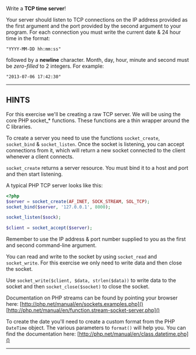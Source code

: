 Write a **TCP time server**!

Your server should listen to TCP connections on the IP address provided as the first argument and the port provided by the second argument to your program. For each connection you must write the current date & 24 hour time in the format:

```
"YYYY-MM-DD hh:mm:ss"
```

followed by a **newline** character. Month, day, hour, minute and second must be *zero-filled* to 2 integers. For example:

```
"2013-07-06 17:42:30"
```

----------------------------------------------------------------------
## HINTS

For this exercise we'll be creating a raw TCP server. We will be using the core PHP socket_* functions. These functions are a thin wrapper around the C libraries.

To create a server you need to use the functions `socket_create`, `socket_bind` & `socket_listen`. Once the socket is 
listening, you can accept connections from it, which will return a new socket connected to the client whenever a client
connects.

`socket_create` returns a server resource. You must bind it to a host and port and then start listening.

A typical PHP TCP server looks like this:

```php
<?php
$server = socket_create(AF_INET, SOCK_STREAM, SOL_TCP);
socket_bind($server, '127.0.0.1', 8000);

socket_listen($sock);

$client = socket_accept($server);
```

Remember to use the IP address & port number supplied to you as the first and second command-line argument.

You can read and write to the socket by using `socket_read` and `socket_write`.  For this exercise we only need to write data and then close the socket.

Use `socket_write($client, $data, strlen($data))` to write data to the socket and then `socket_close($socket)` to close the socket.

Documentation on PHP streams can be found by pointing your browser here:
    [http://php.net/manual/en/sockets.examples.php]()
    [http://php.net/manual/en/function.stream-socket-server.php]()

To create the date you'll need to create a custom format from the PHP `DateTime` object. The various parameters to `format()` will 
help you. You can find the documentation here:
    [http://php.net/manual/en/class.datetime.php]()

----------------------------------------------------------------------
